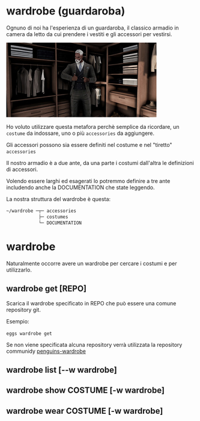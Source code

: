 # wardrobe (guardaroba)

Ognuno di noi ha l'esperienza di un guardaroba, il classico armadio in camera da letto da cui prendere i vestiti e gli accessori per vestirsi.

![wardorbe](./images/wardrobe/51616859915_5f8eaabfa4_w.jpg)


Ho voluto utilizzare questa metafora perchè semplice da ricordare, un ```costume``` da indossare, uno o più ```accessories``` da aggiungere. 

Gli accessori possono sia essere definiti nel costume e nel "tiretto" ```accessories```

Il nostro armadio è a due ante, da una parte i costumi dall'altra le definizioni di accessori. 

Volendo essere larghi ed esagerati lo potremmo definire a tre ante includendo anche la DOCUMENTATION che state leggendo.

La nostra struttura del wardrobe è questa:

```
~/wardrobe ─┬─ accessories
            ├─ costumes 
            └─ DOCUMENTATION
```

# wardrobe

Naturalmente occorre avere un wardrobe per cercare i costumi e per utilizzarlo. 

## wardrobe get [REPO]
Scarica il wardrobe specificato in REPO che può essere una comune repository git. 

Esempio:

```eggs wardrobe get```

Se non viene specificata alcuna repository verrà utilizzata la repository communidy [penguins-wardrobe](https://github.com/pieroproietti/penguins-wardrobe)


## wardrobe list [--w wardrobe]

## wardrobe show COSTUME [-w wardrobe]

## wardrobe wear COSTUME [-w wardrobe]
